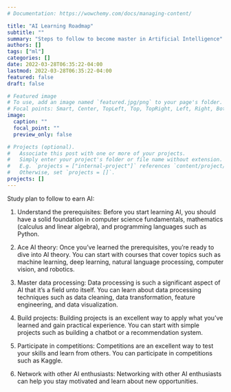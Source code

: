 ```yaml
---
# Documentation: https://wowchemy.com/docs/managing-content/

title: "AI Learning Roadmap"
subtitle: ""
summary: "Steps to follow to become master in Artificial Intelligence"
authors: []
tags: ["ml"]
categories: []
date: 2022-03-28T06:35:22-04:00
lastmod: 2022-03-28T06:35:22-04:00
featured: false
draft: false

# Featured image
# To use, add an image named `featured.jpg/png` to your page's folder.
# Focal points: Smart, Center, TopLeft, Top, TopRight, Left, Right, BottomLeft, Bottom, BottomRight.
image:
  caption: ""
  focal_point: ""
  preview_only: false

# Projects (optional).
#   Associate this post with one or more of your projects.
#   Simply enter your project's folder or file name without extension.
#   E.g. `projects = ["internal-project"]` references `content/project/deep-learning/index.md`.
#   Otherwise, set `projects = []`.
projects: []
---
```


Study plan to follow to earn AI:

1. Understand the prerequisites: Before you start learning AI, you should have a solid foundation in computer science fundamentals, mathematics (calculus and linear algebra), and programming languages such as Python.

2. Ace AI theory: Once you’ve learned the prerequisites, you’re ready to dive into AI theory. You can start with courses that cover topics such as machine learning, deep learning, natural language processing, computer vision, and robotics.

3. Master data processing: Data processing is such a significant aspect of AI that it’s a field unto itself. You can learn about data processing techniques such as data cleaning, data transformation, feature engineering, and data visualization.

4. Build projects: Building projects is an excellent way to apply what you’ve learned and gain practical experience. You can start with simple projects such as building a chatbot or a recommendation system.

5. Participate in competitions: Competitions are an excellent way to test your skills and learn from others. You can participate in competitions such as Kaggle.

6. Network with other AI enthusiasts: Networking with other AI enthusiasts can help you stay motivated and learn about new opportunities.
